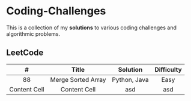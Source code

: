# **Coding-Challenges**
This is a collection of my **solutions** to various coding challenges and algorithmic problems.

## LeetCode

| #  | Title | Solution | Difficulty |
| :-: | :-: | :-: | :-: |
| 88 | Merge Sorted Array | Python, Java | Easy |
| Content Cell  | Content Cell  | asd | asd |

